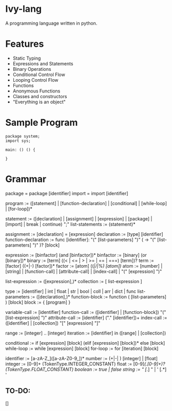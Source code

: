 # Ivy-lang
A programming language written in python.

# Features
* Static Typing
* Expressions and Statements
* Binary Operations
* Conditional Control Flow
* Looping Control Flow
* Functions
* Anonymous Functions
* Classes and constructors
* "Everything is an object"

# Sample Program
```
package system;
import sys;

main: () () {

}
```

# Grammar
package = package \[identifier\]
import = import \[identifier\]

program := (\[statement\] | \[function-declaration\] | \[conditional\] | \[while-loop\] | \[for-loop\])*

statement := (\[declaration\] | \[assignment\] | \[expression\] | \[package\] | \[import\] | break | continue) ";"
list-statements := (statement)*

assignment := \[declaration\] = \[expression\]
declaration := \[type\] \[identifier\]
function-declaration := func \[identifier\]: "(" \[list-parameters\] ")" ( -> "(" \[list-parameters\] ")" )? \[block\]

expression := \[binfactor\] (and \[binfactor\])*
binfactor := \[binary\] (or \[binary\])*
binary := \[term\] ((< | <= | > | >= | == | ===) \[term\])?
term := \[factor\] ((+|-) \[factor\])*
factor := \[atom\] ((*|/|%) \[atom\])*
atom := \[number\] | \[string\] | \[function-call\] | \[attribute-call\] | \[index-call\] | "(" \[expression\] ")"

list-expression := (\[expression\],)*
collection := \[ list-expression \]

type := \[identifier\] | int | float | str | bool | coll | arr | dict | func
list-parameters := (\[declaration\],)*
function-block := function ( \[list-parameters\] ) \[block\]
block := { \[program\] }

variable-call := \[identifier\]
function-call := (\[identifier\] | \[function-block\]) "(" \[list-expression\] ")"
attribute-call := \[identifier\] ("." \[identifier\])+
index-call := (\[identifier\] | \[collection\]) "\[" \[expression\] "\]"

range := \[integer\] .. \[integer\]
iteration := \[identifier\] in (\[range\] | \[collection\])

conditional := if \[expression\] \[block\] (elif \[expression\] \[block\])* else \[block\]
while-loop := while \[expression\] \[block\]
for-loop := for \[iteration\] \[block\]

identifier := \[a-zA-Z_\](\[a-zA-Z0-9_\])*
number := (+|-| ) \[integer\] | \[float\]
integer := \[0-9\]+ (TokenType.INTEGER_CONSTANT)
float := \[0-9\]*(.\[0-9\]+)? (TokenType.FLOAT_CONSTANT)
boolean := true | false
string := " \[.*\] " | ' \[.*\] '

## TO-DO:
\[\]
